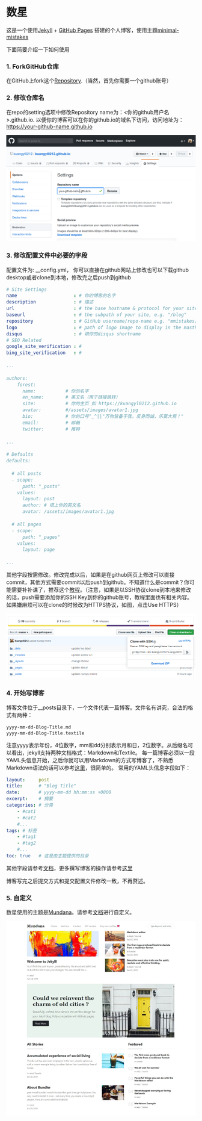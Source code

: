# 数星

这是一个使用[Jekyll][jekyll-home] + [GitHub Pages][gh-home] 搭建的个人博客，使用主题[minimal-mistakes][mm-home]

下面简要介绍一下如何使用

### 1. ForkGitHub仓库

在GitHub上fork这个[Repository][repo-link].（当然，首先你需要一个github账号）

### 2. 修改仓库名

在repo的setting选项中修改Repository name为：<你的github用户名>.github.io. 以便你的博客可以在你的github.io的域名下访问，访问地址为：https://your-github-name.github.io
    
![renamm repo](assets/images/rename-repo.png)

### 3. 修改配置文件中必要的字段
    
配置文件为: __config.yml， 你可以直接在github网站上修改也可以下载github desktop或者clone到本地，修改完之后push到github

```yml
# Site Settings
name                     : # 你的博客的名字
description              : # 描述
url                      : # the base hostname & protocol for your site e.g. "https://mmistakes.github.io"
baseurl                  : # the subpath of your site, e.g. "/blog"
repository               : # GitHub username/repo-name e.g. "mmistakes/minimal-mistakes"
logo                     : # path of logo image to display in the masthead, e.g. "/assets/images/88x88.png"
disqus                   : # 填你的disqus shortname
# SEO Related
google_site_verification : # 
bing_site_verification   : #

...

authors:
    forest:
      name:           # 你的名字
      en_name:        # 英文名（用于链接跳转）
      site:           # 你的主页 如 https://kuangyl0212.github.io
      avatar:         #/assets/images/avatar1.jpg
      bio:            # 你的口号^_^||"万物皆备于我，反身而诚，乐莫大焉！"
      email:          # 邮箱
      twitter:        # 推特

...

# Defaults
defaults:

  # all posts
  - scope:
      path: "_posts"
    values:
      layout: post
      author: # 填上你的英文名
      avatar: /assets/images/avatar1.jpg
      
  # all pages
  - scope:
      path: "_pages"
    values:
      layout: page
      
...

```

其他字段按需修改。修改完成以后，如果是在github网页上修改可以直接commit，其他方式需要commit以后push到github。不知道什么是commit？你可能需要补补课了，推荐这个[教程](https://www.liaoxuefeng.com/wiki/896043488029600)。（注意，如果是以SSH协议clone到本地来修改的话，push需要添加你的SSH Key到你的github账号，教程里面也有相关内容。如果嫌麻烦可以在clone的时候改为HTTPS协议，如图，点击Use HTTPS）

![ssh-https](assets/images/ssh-https.png)

### 4. 开始写博客

博客文件位于__posts目录下，一个文件代表一篇博客。文件名有讲究，合法的格式有两种：
```
yyyy-mm-dd-Blog-Title.md
yyyy-mm-dd-Blog-Title.textile
```
注意yyyy表示年份，4位数字，mm和dd分别表示月和日，2位数字。从后缀名可以看出，jekyll支持两种文档格式：Markdown和Textile。
每一篇博客必须以一段YAML头信息开始，之后你就可以用Markdown的方式写博客了，不熟悉Markdown语法的话可以参考[这里](https://markdown.tw)，很简单的。
常用的YAML头信息字段如下：
```yml
layout:     post
title:      # "Blog Title"
date:       # yyyy-mm-dd hh:mm:ss +0800
excerpt:    # 摘要
categories: # 分类
    - #cat1
    - #cat2
    #...
tags: # 标签
    - #tag1
    - #tag2
    #...
toc: true   # 这是由主题提供的目录
```
其他字段请参考[文档](http://jekyllcn.com/docs/frontmatter/)，更多撰写博客的操作请参考[这里](http://jekyllcn.com/docs/posts/)

博客写完之后提交方式和提交配置文件修改一致，不再赘述。

### 5. 自定义

数星使用的主题是[Mundana](https://github.com/wowthemesnet/mundana-theme-jekyll)。请参考[文档](https://bootstrapstarter.com/bootstrap-templates/mundana-theme-jekyll/)进行自定义。

![](assets/images/screenshot.jpg)

[jekyll-home]: https://jekyllrb.com/
[gh-home]: https://pages.github.com/
[mm-home]: https://mademistakes.com/work/minimal-mistakes-jekyll-theme/
[repo-link]: https://github.com/kuangyl0212/kuangyl0212.github.io/fork
